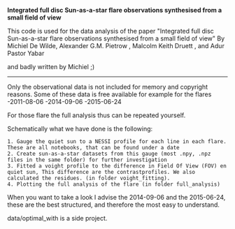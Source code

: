 **Integrated full disc Sun-as-a-star flare observations synthesised
from a small field of view**

This code is used for the data analysis of the paper "Integrated full disc Sun-as-a-star flare observations synthesised
from a small field of view" By Michiel De Wilde, Alexander G.M. Pietrow , Malcolm Keith Druett , and Adur Pastor Yabar

and badly written by Michiel ;)

-----------------------------------------------------------------------------------------------

Only the observational data is not included for memory and copyright reasons. 
Some of these data is free available for example for the flares 
    -2011-08-06
    -2014-09-06
    -2015-06-24

For those flare the full analysis thus can be repeated yourself. 

Schematically what we have done is the following:

    1. Gauge the quiet sun to a NESSI profile for each line in each flare. These are all notebooks, that can be found under a date
    2. Create sun-as-a-star datasets from this gauge (most .npy, .npz files in the same folder) for further investigation
    3. Fitted a voight profile to the difference in Field Of View (FOV) en quiet sun, This difference are the contrastprofiles. We also calculated the residues. (in folder voight_fitting). 
    4. Plotting the full analysis of the flare (in folder full_analysis)


When you want to take a look I advise the 2014-09-06 and the 2015-06-24, these are the best structured, 
and therefore the most easy to understand. 

data/optimal_with is a side project. 